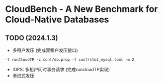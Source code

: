 # CloudBench - A New Benchmark for Cloud-Native Databases 

## TODO (2024.1.3)
* 多租户发压 (完成双租户发压接口)
```
-t runCloudTP -c conf/db.prop -f conf/stmt_mysql.toml -m 2
```
* IOPS: 多租户同时事务请求 (完成runcloudTP实现)
* 渐进式发压
